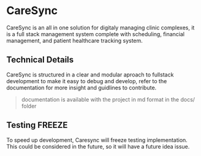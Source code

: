 # CareSync
CareSync is an all in one solution for digitaly managing clinic complexes, it is a full stack management system complete with scheduling, financial management, and patient healthcare tracking system.


## Technical Details
CareSync is structured in a clear and modular aproach to fullstack development to make it easy to debug and develop, refer to the documentation for more insight and guidlines to contribute.
> documentation is available with the project in md format in the docs/ folder

## Testing FREEZE
To speed up development, Caresync will freeze testing implementation. This could be considered in the future, so it will have a future idea issue.
